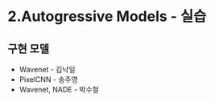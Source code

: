 # 2.Autogressive Models - 실습
## 구현 모델
  + Wavenet - 김낙일
  + PixelCNN - 송주영
  + Wavenet, NADE - 박수철
  

